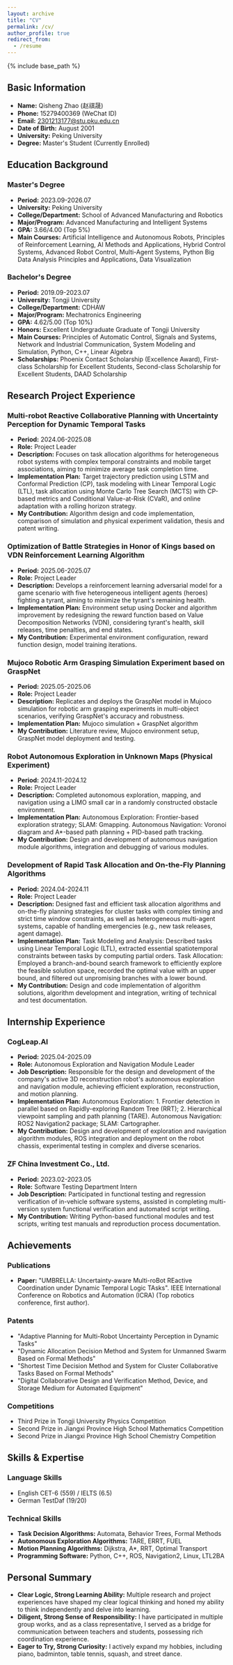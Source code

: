 ```yaml
---
layout: archive
title: "CV"
permalink: /cv/
author_profile: true
redirect_from:
  - /resume
---
```


{% include base_path %}

## Basic Information
* **Name:** Qisheng Zhao (赵祺晟)
* **Phone:** 15279400369 (WeChat ID)
* **Email:** 2301213177@stu.pku.edu.cn
* **Date of Birth:** August 2001
* **University:** Peking University
* **Degree:** Master's Student (Currently Enrolled)

## Education Background

### Master's Degree
* **Period:** 2023.09-2026.07
* **University:** Peking University
* **College/Department:** School of Advanced Manufacturing and Robotics
* **Major/Program:** Advanced Manufacturing and Intelligent Systems
* **GPA:** 3.66/4.00 (Top 5%)
* **Main Courses:** Artificial Intelligence and Autonomous Robots, Principles of Reinforcement Learning, AI Methods and Applications, Hybrid Control Systems, Advanced Robot Control, Multi-Agent Systems, Python Big Data Analysis Principles and Applications, Data Visualization

### Bachelor's Degree
* **Period:** 2019.09-2023.07
* **University:** Tongji University
* **College/Department:** CDHAW
* **Major/Program:** Mechatronics Engineering
* **GPA:** 4.62/5.00 (Top 10%)
* **Honors:** Excellent Undergraduate Graduate of Tongji University
* **Main Courses:** Principles of Automatic Control, Signals and Systems, Network and Industrial Communication, System Modeling and Simulation, Python, C++, Linear Algebra
* **Scholarships:** Phoenix Contact Scholarship (Excellence Award), First-class Scholarship for Excellent Students, Second-class Scholarship for Excellent Students, DAAD Scholarship

## Research Project Experience

### Multi-robot Reactive Collaborative Planning with Uncertainty Perception for Dynamic Temporal Tasks
* **Period:** 2024.06-2025.08
* **Role:** Project Leader
* **Description:** Focuses on task allocation algorithms for heterogeneous robot systems with complex temporal constraints and mobile target associations, aiming to minimize average task completion time.
* **Implementation Plan:** Target trajectory prediction using LSTM and Conformal Prediction (CP), task modeling with Linear Temporal Logic (LTL), task allocation using Monte Carlo Tree Search (MCTS) with CP-based metrics and Conditional Value-at-Risk (CVaR), and online adaptation with a rolling horizon strategy.
* **My Contribution:** Algorithm design and code implementation, comparison of simulation and physical experiment validation, thesis and patent writing.

### Optimization of Battle Strategies in Honor of Kings based on VDN Reinforcement Learning Algorithm
* **Period:** 2025.06-2025.07
* **Role:** Project Leader
* **Description:** Develops a reinforcement learning adversarial model for a game scenario with five heterogeneous intelligent agents (heroes) fighting a tyrant, aiming to minimize the tyrant's remaining health.
* **Implementation Plan:** Environment setup using Docker and algorithm improvement by redesigning the reward function based on Value Decomposition Networks (VDN), considering tyrant's health, skill releases, time penalties, and end states.
* **My Contribution:** Experimental environment configuration, reward function design, model training iterations.

### Mujoco Robotic Arm Grasping Simulation Experiment based on GraspNet
* **Period:** 2025.05-2025.06
* **Role:** Project Leader
* **Description:** Replicates and deploys the GraspNet model in Mujoco simulation for robotic arm grasping experiments in multi-object scenarios, verifying GraspNet's accuracy and robustness.
* **Implementation Plan:** Mujoco simulation + GraspNet algorithm
* **My Contribution:** Literature review, Mujoco environment setup, GraspNet model deployment and testing.

### Robot Autonomous Exploration in Unknown Maps (Physical Experiment)
* **Period:** 2024.11-2024.12
* **Role:** Project Leader
* **Description:** Completed autonomous exploration, mapping, and navigation using a LIMO small car in a randomly constructed obstacle environment.
* **Implementation Plan:** Autonomous Exploration: Frontier-based exploration strategy; SLAM: Gmapping. Autonomous Navigation: Voronoi diagram and A*-based path planning + PID-based path tracking.
* **My Contribution:** Design and development of autonomous navigation module algorithms, integration and debugging of various modules.

### Development of Rapid Task Allocation and On-the-Fly Planning Algorithms
* **Period:** 2024.04-2024.11
* **Role:** Project Leader
* **Description:** Designed fast and efficient task allocation algorithms and on-the-fly planning strategies for cluster tasks with complex timing and strict time window constraints, as well as heterogeneous multi-agent systems, capable of handling emergencies (e.g., new task releases, agent damage).
* **Implementation Plan:** Task Modeling and Analysis: Described tasks using Linear Temporal Logic (LTL), extracted essential spatiotemporal constraints between tasks by computing partial orders. Task Allocation: Employed a branch-and-bound search framework to efficiently explore the feasible solution space, recorded the optimal value with an upper bound, and filtered out unpromising branches with a lower bound.
* **My Contribution:** Design and code implementation of algorithm solutions, algorithm development and integration, writing of technical and test documentation.

## Internship Experience

### CogLeap.AI
* **Period:** 2025.04-2025.09
* **Role:** Autonomous Exploration and Navigation Module Leader
* **Job Description:** Responsible for the design and development of the company's active 3D reconstruction robot's autonomous exploration and navigation module, achieving efficient exploration, reconstruction, and motion planning.
* **Implementation Plan:** Autonomous Exploration: 1. Frontier detection in parallel based on Rapidly-exploring Random Tree (RRT); 2. Hierarchical viewpoint sampling and path planning (TARE). Autonomous Navigation: ROS2 Navigation2 package; SLAM: Cartographer.
* **My Contribution:** Design and development of exploration and navigation algorithm modules, ROS integration and deployment on the robot chassis, experimental testing in complex and diverse scenarios.

### ZF China Investment Co., Ltd.
* **Period:** 2023.02-2023.05
* **Role:** Software Testing Department Intern
* **Job Description:** Participated in functional testing and regression verification of in-vehicle software systems, assisted in completing multi-version system functional verification and automated script writing.
* **My Contribution:** Writing Python-based functional modules and test scripts, writing test manuals and reproduction process documentation.

## Achievements

### Publications
* **Paper:** "UMBRELLA: Uncertainty-aware Multi-roBot REactive Coordination under Dynamic Temporal Logic TAsks". IEEE International Conference on Robotics and Automation (ICRA) (Top robotics conference, first author).

### Patents
* "Adaptive Planning for Multi-Robot Uncertainty Perception in Dynamic Tasks"
* "Dynamic Allocation Decision Method and System for Unmanned Swarm Based on Formal Methods"
* "Shortest Time Decision Method and System for Cluster Collaborative Tasks Based on Formal Methods"
* "Digital Collaborative Design and Verification Method, Device, and Storage Medium for Automated Equipment"

### Competitions
* Third Prize in Tongji University Physics Competition
* Second Prize in Jiangxi Province High School Mathematics Competition
* Second Prize in Jiangxi Province High School Chemistry Competition

## Skills & Expertise

### Language Skills
* English CET-6 (559) / IELTS (6.5)
* German TestDaf (19/20)

### Technical Skills
* **Task Decision Algorithms:** Automata, Behavior Trees, Formal Methods
* **Autonomous Exploration Algorithms:** TARE, ERRT, FUEL
* **Motion Planning Algorithms:** Dijkstra, A*, RRT, Optimal Transport
* **Programming Software:** Python, C++, ROS, Navigation2, Linux, LTL2BA

## Personal Summary
* **Clear Logic, Strong Learning Ability:** Multiple research and project experiences have shaped my clear logical thinking and honed my ability to think independently and delve into learning.
* **Diligent, Strong Sense of Responsibility:** I have participated in multiple group works, and as a class representative, I served as a bridge for communication between teachers and students, possessing rich coordination experience.
* **Eager to Try, Strong Curiosity:** I actively expand my hobbies, including piano, badminton, table tennis, squash, and street dance.

